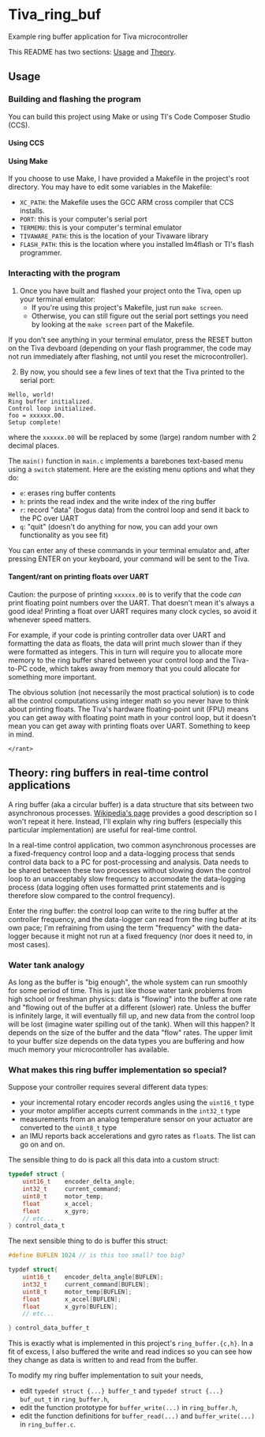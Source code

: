 # Tiva_ring_buf
Example ring buffer application for Tiva microcontroller

This README has two sections: [Usage](#usage) and [Theory](#theory-ring-buffers-in-real-time-control-applications).

## Usage
### Building and flashing the program
You can build this project using Make or using TI's Code Composer Studio (CCS).

#### Using CCS

#### Using Make
If you choose to use Make, I have provided a Makefile in the project's root directory.
You may have to edit some variables in the Makefile:
* `XC_PATH`: the Makefile uses the GCC ARM cross compiler that CCS installs.
* `PORT`: this is your computer's serial port
* `TERMEMU`: this is your computer's terminal emulator
* `TIVAWARE_PATH`: this is the location of your Tivaware library
* `FLASH_PATH`: this is the location where you installed lm4flash or TI's flash programmer.

### Interacting with the program
1. Once you have built and flashed your project onto the Tiva, open up your terminal emulator:
    * If you're using this project's Makefile, just run `make screen`.
    * Otherwise, you can still figure out the serial port settings you need by looking at the `make screen` part of the Makefile.

If you don't see anything in your terminal emulator, press the RESET button on the Tiva devboard (depending on your flash programmer, the code may not run immediately after flashing, not until you reset the microcontroller).

2. By now, you should see a few lines of text that the Tiva printed to the serial port:
```
Hello, world!
Ring buffer initialized.
Control loop initialized.
foo = xxxxxx.00.
Setup complete!
```

where the `xxxxxx.00` will be replaced by some (large) random number with 2 decimal places.

The `main()` function in `main.c` implements a barebones text-based menu using a `switch` statement.
Here are the existing menu options and what they do:
* `e`: erases ring buffer contents
* `h`: prints the read index and the write index of the ring buffer
* `r`: record "data" (bogus data) from the control loop and send it back to the PC over UART
* `q`: "quit" (doesn't do anything for now, you can add your own functionality as you see fit)

You can enter any of these commands in your terminal emulator and, after pressing ENTER on your keyboard, your command will be sent to the Tiva.

#### Tangent/rant on printing floats over UART
Caution: the purpose of printing `xxxxxx.00` is to verify that the code _can_ print floating point numbers over the UART.
That doesn't mean it's always a good idea!
Printing a float over UART requires many clock cycles, so avoid it whenever speed matters.

For example, if your code is printing controller data over UART and formatting the data as floats, the data will print much slower than if they were formatted as integers. This in turn will require you to allocate more memory to the ring buffer shared between your control loop and the Tiva-to-PC code, which takes away from memory that you could allocate for something more important.

The obvious solution (not necessarily the most practical solution) is to code all the control computations using integer math so you never have to think about printing floats.
The Tiva's hardware floating-point unit (FPU) means you can get away with floating point math in your control loop, but it doesn't mean you can get away with printing floats over UART. Something to keep in mind.

`</rant>`

## Theory: ring buffers in real-time control applications
A ring buffer (aka a circular buffer) is a data structure that sits between two asynchronous processes.
[Wikipedia's page](https://en.wikipedia.org/wiki/Circular_buffer) provides a good description so I won't repeat it here.
Instead, I'll explain why ring buffers (especially this particular implementation) are useful for real-time control.

In a real-time control application, two common asynchronous processes are a fixed-frequency control loop and a data-logging process that sends control data back to a PC for post-processing and analysis.
Data needs to be shared between these two processes without slowing down the control loop to an unacceptably slow frequency to accomodate the data-logging process (data logging often uses formatted print statements and is therefore slow compared to the control frequency).

Enter the ring buffer: the control loop can write to the ring buffer at the controller frequency, and the data-logger can read from the ring buffer at its own pace; I'm refraining from using the term "frequency" with the data-logger because it might not run at a fixed frequency (nor does it need to, in most cases).

### Water tank analogy
As long as the buffer is "big enough", the whole system can run smoothly for some period of time.
This is just like those water tank problems from high school or freshman physics: data is "flowing" into the buffer at one rate and "flowing out of the buffer at a different (slower) rate.
Unless the buffer is infinitely large, it will eventually fill up, and new data from the control loop will be lost (imagine water spilling out of the tank).
When will this happen? It depends on the size of the buffer and the data "flow" rates.
The upper limit to your buffer size depends on the data types you are buffering and how much memory your microcontroller has available.

### What makes this ring buffer implementation so special?
Suppose your controller requires several different data types:
* your incremental rotary encoder records angles using the `uint16_t` type
* your motor amplifier accepts current commands in the `int32_t` type
* measurements from an analog temperature sensor on your actuator are converted to the `uint8_t` type
* an IMU reports back accelerations and gyro rates as `float`s.
The list can go on and on.

The sensible thing to do is pack all this data into a custom struct:
```C
typedef struct {
    uint16_t    encoder_delta_angle;
    int32_t     current_command;
    uint8_t     motor_temp;
    float       x_accel;
    float       x_gyro;
    // etc...
} control_data_t
```

The next sensible thing to do is buffer this struct:
```C
#define BUFLEN 1024 // is this too small? too big?

typdef struct{
    uint16_t    encoder_delta_angle[BUFLEN];
    int32_t     current_command[BUFLEN];
    uint8_t     motor_temp[BUFLEN];
    float       x_accel[BUFLEN];
    float       x_gyro[BUFLEN];
    // etc...

} control_data_buffer_t
```

This is exactly what is implemented in this project's `ring_buffer.{c,h}`.
In a fit of excess, I also buffered the write and read indices so you can see how they change as data is written to and read from the buffer.

To modify my ring buffer implementation to suit your needs,
* edit `typedef struct {...} buffer_t` and `typedef struct {...} buf_out_t` in `ring_buffer.h`,
* edit the function prototype for `buffer_write(...)` in `ring_buffer.h`,
* edit the function definitions for `buffer_read(...)` and `buffer_write(...)` in `ring_buffer.c`.
